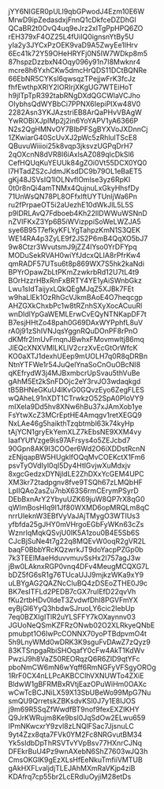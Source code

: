 jYY6NIGER0pULl9qbGPwodJ4Ezm10E6W
MrwD9ipZedasdxjFnnQ1cDkfceDZDhGl
QCaBR2t0OvQ4uq9eJrz2xlTgPpHPQ6ZO
rEH379xF4OZ25L4fUiIQ0ignsnYtBy5U
yIa2y3JYCxPzOEK9vaD9A5ZwyEe1lHrv
6Ec41k72Y59OHeHRYFj0N5IW7WDkp8m5
87hspzDzzbxN4Oqy096y91n7I8Mwknr4
mcre8h6YxhCKw5dmcHrQDS11DCtBQNRe
66EbNR5CYKsl6qwsqzTPejjwFrK3fcJz
fhfEwthpXRlY2lORIrjXKgUG7WTEiHoT
h9jITpTpR392tabRNgDXdQGCWlaVCJho
OIybhsQdWYBbCi7PPNX6IepiPIXw48V0
2282Asn3YKJAzstriEB8ArQaPHvVBAgW
YwROBiXJpIMp2j2in6YoYAPV1yA6366P
N2s2QgHMNvOY7BIbPFSgBYXVoJXDnnCj
1ZKwiarG40ScUvXJ2pWc5zRhlulTScE8
QBuvuWiiioi25k8vqp3jksvzUGPqDrH7
2qOXcnN8dVR8I6iAxlsAZ089qlcDkSl6
CefHQUqKuYEUUk84gZOi0Vt55DCX0YQ0
l7HTadZS2cJdmJKsdDC9b79OL1eBaET5
gKj48JSVsIQ1lOLNvflOmlse3yz6RpKI
0t0r8nQi4amTNMx4QujnuLxGkyHhsfDy
71UnWsQN78PL8OFfxlftUYTUnljWa6Pn
ru2fPrpaeOT5i2aUezhE10dWkJlL5L5S
p9lDRLAvQ7Fdboeb4Kh22lIDWWuWSNnD
nZVlFKxZ3Yp6B5iWVizppiSoWeLWZJA5
sye6B95T7efkyKFLYgTahpzKmN1S3QEK
WE14RA4p3ZyLE9f2JS2P6mB4QqXO5bJ7
9w8Ctzr3WvutsmJ9jZZ4lYso0YrDFYpq
MODuSekRVAH0wiYfJdcxQLIA8rPfrKw4
qmRADF57UTsu6t8p869WX7S5hk2kaNdi
BPYrOpawZbLtPKmZzwkrbRd12U7tL4t9
BOrHzzrHBxRnFxBRTY4YE1yAiSWnbGkz
Lwu1sIdTaijyxLQkQEgMJqZ5XJBk7FEt
w9haLlEk1OzRhGcVJkmBAoE4O7heqcgp
AHZGXkChxbPc1w8tRZnhSXyXocACuuRl
wnDldlYpGaWEMLErwCvEQyNTNKapDF7t
B7esjHHtZo48pah0G69DAxWYPphfL8uV
rA0j91zShIVNJqsYggnRQuDOnPF8rPnO
dKMfr2lmUvFmqnJBwhxFMovmwltj86mq
JlEQcXNXVMILKLlV2crzXvEcGtOrWfcK
KO0aXTJ1dexhUEep9mUOLH7q0R8qDRBn
NtnYTFWe1r54JuQelYnaSoCnOuOBcNI8
qKEfrydW3j4MJBxmbcrUpSvau5thVuBe
gAhM5Et2kSnFDOjc2eY3rvJO3wdaqkgd
tB5BHNeGKuU4lKvG0GQvzEyo6ZegFLES
wQAheL91nXDT1CTrwkzO52SpA0PIoVY9
mIXeIa9Dd5hv8XNw6hBu37xJAmXob1ye
FsYtwXcZ3MCrEptHE4Amqgv1retXEGQ9
NxLAe46g5haikthTzqbtmbl63k74kyHp
tAjYCN1gryEkYemXLZ7kEbsNE9XXM4vy
IaafYUfVzge9is97AFrsys4o5ZEJcbd7
90Gpn8AK9I3COOer6Wd2O6iXDDstRcnN
zENjqapBW5HUgklfOQqMvCOEKctX1Fm6
psvTyOVdIyl0qI5Dy4HtlGvjwXuMdxjv
8xgcGedzxDYNjldLE2ZhDXxYcGEM4UPC
XM3kr72tadpgnv8fve9TSQh67zLMQbHF
LpIIQAo2asZu7nbX63S6rmCErymPSyrD
DEbBxnArY2YbyuUZK69juW8QP7rX8qG0
qWImBosHlq9I1Jf80WXMD6opMRQLm8qC
nrrUleknW3EBfVyVaJAjTMygO3WTIUs3
yfbfda25gJHY0mVHrgoEGbFyWKn63cZs
WznrIqMqkQSvjU0IK5A1zou0B4E5Sb6S
CJcBjSuNe4t7g22q8MQEvW0oqR2gVR2L
baqF0BbbYRcKQzwrkJT9doYacpPZGp0b
7k3TEElMaeHduvvmuvSsHx2I757agJ3w
jBw0LAknxRGP0vnq4DFv4MeugMCQXG7L
bDZ5fG6sR1g76TUcaUJJ9mjkzWKa9xY9
uLBYgAG2QAZNcCluBQ4zDSEoZTHE0J9c
BK7esITFLd2PEDB7cGX7ruIEfD22qvVh
fKu2rtbHDv0IdeT3ZvdwfDhI8PGVFmYX
eyBjGl6YyQ3hbdwSJruoLY6cic2IebUp
7eq0BZXIgITlR2uYLSFFY7kOXaynnv03
JGUoNeQSmKZFRzONwb02O2XLRkyeQNbE
pmubpt1O6IwPcCONNX70yoPTBdpvmO4t
5h9LnyWMd0wDRK3K9sguFvDAwZ7zQyz9
83KTSnpgaRbiSHOqafY0cFw4AkT1KdWv
PwziJ9h8VaZ50REORqzQ6R6ZlD9qtYFc
pboNmCW6mN6wYqff6RmNGFyVFSgyOROg
1RrF0CX4nLLPcAKBCClhVXNUWTo4ZXiE
BldwW1gBFRMBxRVtjEazOPuWiHm0OAXc
wCwTcBCJNiLX59X13SbUBeWo99MpG7Nu
smQU9QrretskZBKsdvKSl0J7y1E8IJOS
j9m69R5SqZfWwdfBT9nof9fexEXZIKHY
Q9JrKWRujm8Ke9bsl0JqSdOw2ELwu659
IPmNKwcxrY9zvl8zLNQlFSac7JjsnuLC
9yt4Zzx8qta7FVk0YM2Fc8NRGvutBM34
Yk5sIdbDpThRSVTvYVpBsv77HXnrCJNq
DFEkrBuU4Pz9wnAXebN6ShZ7603wJQ3h
CmsOKGlK9gEzXLsHfEeNkuTmfiiVMTUB
gAkHXFLvaljdjTLEJAhMXmRaVKjp4ziB
KDAfrq7cp55br2LcERdluOyjiM28etDs
